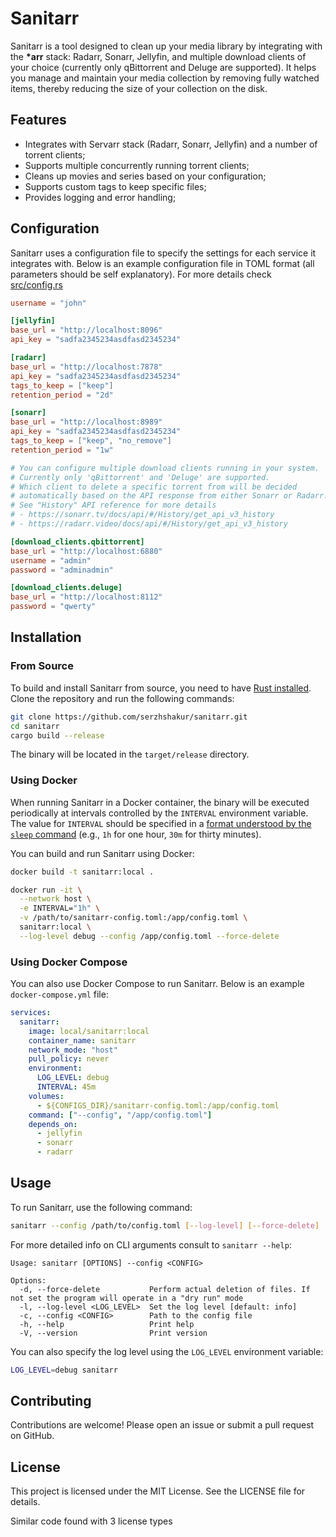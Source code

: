 # Sanitarr

Sanitarr is a tool designed to clean up your media library by integrating with
the **\*arr** stack: Radarr, Sonarr, Jellyfin, and multiple download clients of
your choice (currently only qBittorrent and Deluge are supported). It helps you
manage and maintain your media collection by removing fully watched items,
thereby reducing the size of your collection on the disk.

## Features

- Integrates with Servarr stack (Radarr, Sonarr, Jellyfin) and a number of
  torrent clients;
- Supports multiple concurrently running torrent clients;
- Cleans up movies and series based on your configuration;
- Supports custom tags to keep specific files;
- Provides logging and error handling;

## Configuration

Sanitarr uses a configuration file to specify the settings for each service it
integrates with. Below is an example configuration file in TOML format (all
parameters should be self explanatory). For more details check
[src/config.rs](src/config.rs)

```toml
username = "john"

[jellyfin]
base_url = "http://localhost:8096"
api_key = "sadfa2345234asdfasd2345234"

[radarr]
base_url = "http://localhost:7878"
api_key = "sadfa2345234asdfasd2345234"
tags_to_keep = ["keep"]
retention_period = "2d"

[sonarr]
base_url = "http://localhost:8989"
api_key = "sadfa2345234asdfasd2345234"
tags_to_keep = ["keep", "no_remove"]
retention_period = "1w"

# You can configure multiple download clients running in your system.
# Currently only 'qBittorrent' and 'Deluge' are supported.
# Which client to delete a specific torrent from will be decided 
# automatically based on the API response from either Sonarr or Radarr.
# See "History" API reference for more details
# - https://sonarr.tv/docs/api/#/History/get_api_v3_history
# - https://radarr.video/docs/api/#/History/get_api_v3_history

[download_clients.qbittorrent]
base_url = "http://localhost:6880"
username = "admin"
password = "adminadmin"

[download_clients.deluge]
base_url = "http://localhost:8112"
password = "qwerty"
```

## Installation

### From Source

To build and install Sanitarr from source, you need to have [Rust
installed](https://www.rust-lang.org/tools/install). Clone the repository and
run the following commands:

```sh
git clone https://github.com/serzhshakur/sanitarr.git
cd sanitarr
cargo build --release
```

The binary will be located in the `target/release` directory.

### Using Docker

When running Sanitarr in a Docker container, the binary will be executed
periodically at intervals controlled by the `INTERVAL` environment variable. The
value for `INTERVAL` should be specified in a [format understood by the `sleep`
command](https://www.gnu.org/software/coreutils/manual/html_node/sleep-invocation.html#sleep_003a-Delay-for-a-specified-time)
(e.g., `1h` for one hour, `30m` for thirty minutes).

You can build and run Sanitarr using Docker:

```sh
docker build -t sanitarr:local .

docker run -it \
  --network host \
  -e INTERVAL="1h" \
  -v /path/to/sanitarr-config.toml:/app/config.toml \
  sanitarr:local \
  --log-level debug --config /app/config.toml --force-delete
```

### Using Docker Compose

You can also use Docker Compose to run Sanitarr. Below is an example
`docker-compose.yml` file:

```yaml
services:
  sanitarr:
    image: local/sanitarr:local
    container_name: sanitarr
    network_mode: "host"
    pull_policy: never
    environment:
      LOG_LEVEL: debug
      INTERVAL: 45m
    volumes:
      - ${CONFIGS_DIR}/sanitarr-config.toml:/app/config.toml
    command: ["--config", "/app/config.toml"]
    depends_on:
      - jellyfin
      - sonarr
      - radarr
```

## Usage

To run Sanitarr, use the following command:

```sh
sanitarr --config /path/to/config.toml [--log-level] [--force-delete]
```

For more detailed info on CLI arguments consult to `sanitarr --help`:

```
Usage: sanitarr [OPTIONS] --config <CONFIG>

Options:
  -d, --force-delete           Perform actual deletion of files. If not set the program will operate in a "dry run" mode
  -l, --log-level <LOG_LEVEL>  Set the log level [default: info]
  -c, --config <CONFIG>        Path to the config file
  -h, --help                   Print help
  -V, --version                Print version

```

You can also specify the log level using the `LOG_LEVEL` environment variable:

```sh
LOG_LEVEL=debug sanitarr
```

## Contributing

Contributions are welcome! Please open an issue or submit a pull request on
GitHub.

## License

This project is licensed under the MIT License. See the LICENSE file for
details.

Similar code found with 3 license types
